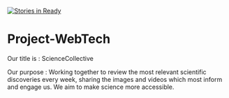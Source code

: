 [![Stories in Ready](https://badge.waffle.io/Sing-Kai/Project-WebTech.png?label=ready&title=Ready)](https://waffle.io/Sing-Kai/Project-WebTech)
# Project-WebTech

Our title is : ScienceCollective

Our purpose : Working together to review the most relevant scientific discoveries every week, sharing the images and videos which most inform and engage us. We aim to make science more accessible.


